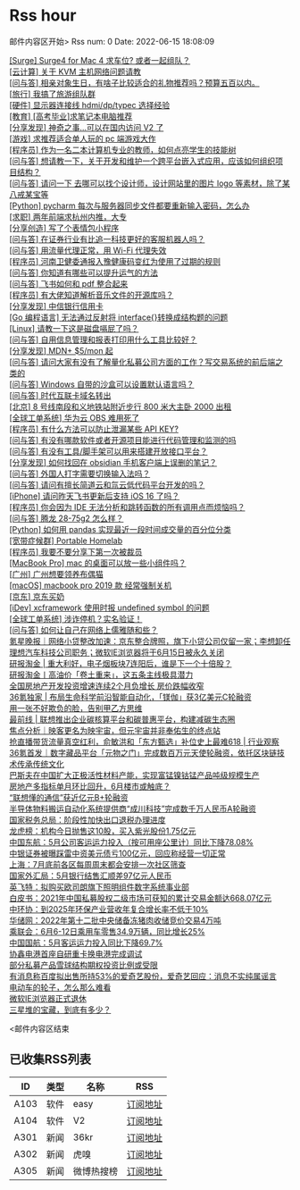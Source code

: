 # Rss hour

邮件内容区开始>
Rss num: 0  Date: 2022-06-15 18:08:09 <br/>

<a href='https://www.v2ex.com/t/859835#reply0'>[Surge] Surge4 for Mac 4 求车位? 或者一起组队？</a><br/>
<a href='https://www.v2ex.com/t/859833#reply0'>[云计算] 关于 KVM 主机网络问题请教</a><br/>
<a href='https://www.v2ex.com/t/859832#reply2'>[问与答] 相亲对象生日，有啥子比较适合的礼物推荐吗？预算五百以内。</a><br/>
<a href='https://www.v2ex.com/t/859830#reply0'>[旅行] 我搞了旅游组队群</a><br/>
<a href='https://www.v2ex.com/t/859829#reply2'>[硬件] 显示器连接线 hdmi/dp/typec 选择经验</a><br/>
<a href='https://www.v2ex.com/t/859828#reply2'>[教育] [高考毕业]求笔记本电脑推荐</a><br/>
<a href='https://www.v2ex.com/t/859826#reply10'>[分享发现] 神奇之事…可以在国内访问 V2 了</a><br/>
<a href='https://www.v2ex.com/t/859824#reply6'>[游戏] 求推荐适合单人玩的 pc 端游戏大作</a><br/>
<a href='https://www.v2ex.com/t/859822#reply28'>[程序员] 作为一名二本计算机专业的教师，如何点亮学生的技能树</a><br/>
<a href='https://www.v2ex.com/t/859821#reply0'>[问与答] 想请教一下，关于开发和维护一个跨平台嵌入式应用，应该如何组织项目结构？</a><br/>
<a href='https://www.v2ex.com/t/859820#reply10'>[问与答] 请问一下 去哪可以找个设计师，设计网站里的图片 logo 等素材，除了某八戒某宝等</a><br/>
<a href='https://www.v2ex.com/t/859819#reply0'>[Python] pycharm 每次与服务器同步文件都要重新输入密码，怎么办</a><br/>
<a href='https://www.v2ex.com/t/859818#reply0'>[求职] 两年前端求杭州内推，大专</a><br/>
<a href='https://www.v2ex.com/t/859817#reply0'>[分享创造] 写了个表情包小程序</a><br/>
<a href='https://www.v2ex.com/t/859816#reply3'>[问与答] 在证券行业有比追一科技更好的客服机器人吗？</a><br/>
<a href='https://www.v2ex.com/t/859814#reply1'>[问与答] 用流量代理正常，用 Wi-Fi 代理失效</a><br/>
<a href='https://www.v2ex.com/t/859812#reply126'>[程序员] 河南卫健委通报入豫健康码变红为使用了过期的规则</a><br/>
<a href='https://www.v2ex.com/t/859811#reply1'>[问与答] 你知道有哪些可以提升运气的方法</a><br/>
<a href='https://www.v2ex.com/t/859809#reply0'>[问与答] 飞书如何和 pdf 整合起来</a><br/>
<a href='https://www.v2ex.com/t/859808#reply2'>[程序员] 有大佬知道解析音乐文件的开源库吗？</a><br/>
<a href='https://www.v2ex.com/t/859807#reply16'>[分享发现] 中信银行信用卡</a><br/>
<a href='https://www.v2ex.com/t/859806#reply4'>[Go 编程语言] 无法通过反射将 interface{}转换成结构题的问题</a><br/>
<a href='https://www.v2ex.com/t/859805#reply1'>[Linux] 请教一下这是磁盘嗝屁了吗？</a><br/>
<a href='https://www.v2ex.com/t/859803#reply0'>[问与答] 自用信息管理和报表打印用什么工具比较好？</a><br/>
<a href='https://www.v2ex.com/t/859802#reply0'>[分享发现] MDN+ $5/mon 起</a><br/>
<a href='https://www.v2ex.com/t/859801#reply0'>[问与答] 请问大家有没有了解量化私募公司方面的工作？写交易系统的前后端之类的</a><br/>
<a href='https://www.v2ex.com/t/859800#reply1'>[问与答] Windows 自带的沙盒可以设置默认语言吗？</a><br/>
<a href='https://www.v2ex.com/t/859798#reply2'>[问与答] 时代互联卡域名转出</a><br/>
<a href='https://www.v2ex.com/t/859796#reply1'>[北京] 8 号线南段和义地铁站附近步行 800 米大主卧 2000 出租</a><br/>
<a href='https://www.v2ex.com/t/859795#reply3'>[全球工单系统] 华为云 OBS 难用死了</a><br/>
<a href='https://www.v2ex.com/t/859794#reply8'>[程序员] 有什么方法可以防止泄漏某些 API KEY?</a><br/>
<a href='https://www.v2ex.com/t/859793#reply0'>[问与答] 有没有哪款软件或者开源项目能进行代码管理和监测的吗</a><br/>
<a href='https://www.v2ex.com/t/859792#reply0'>[问与答] 有没有工具/脚手架可以用来搭建开放接口平台？</a><br/>
<a href='https://www.v2ex.com/t/859790#reply0'>[分享发现] 如何找回在 obsidian 手机客户端上误删的笔记？</a><br/>
<a href='https://www.v2ex.com/t/859789#reply9'>[问与答] 外国人打字需要切换输入法吗？</a><br/>
<a href='https://www.v2ex.com/t/859788#reply0'>[问与答] 请问有擅长简道云和氚云低代码平台开发的吗？</a><br/>
<a href='https://www.v2ex.com/t/859786#reply7'>[iPhone] 请问昨天飞书更新后支持 iOS 16 了吗？</a><br/>
<a href='https://www.v2ex.com/t/859785#reply2'>[程序员] 你会因为 IDE 无法分析和跳转函数的所有调用点而烦恼吗？</a><br/>
<a href='https://www.v2ex.com/t/859784#reply7'>[问与答] 腾龙 28-75g2 怎么样？</a><br/>
<a href='https://www.v2ex.com/t/859783#reply2'>[Python] 如何用 pandas 实现最近一段时间成交量的百分位分类</a><br/>
<a href='https://www.v2ex.com/t/859782#reply0'>[宽带症候群] Portable Homelab</a><br/>
<a href='https://www.v2ex.com/t/859781#reply28'>[程序员] 我要不要分享下第一次被裁员</a><br/>
<a href='https://www.v2ex.com/t/859780#reply3'>[MacBook Pro] mac 的桌面可以放一些小组件吗？</a><br/>
<a href='https://www.v2ex.com/t/859779#reply8'>[广州] 广州想要领养布偶猫</a><br/>
<a href='https://www.v2ex.com/t/859778#reply0'>[macOS] macbook pro 2019 款 经常强制关机</a><br/>
<a href='https://www.v2ex.com/t/859777#reply17'>[京东] 京东买奶</a><br/>
<a href='https://www.v2ex.com/t/859776#reply1'>[iDev] xcframework 使用时报 undefined symbol 的问题</a><br/>
<a href='https://www.v2ex.com/t/859775#reply36'>[全球工单系统] 涉诈停机？实名验证！</a><br/>
<a href='https://www.v2ex.com/t/859773#reply26'>[问与答] 如何让自己在网络上儒雅随和些？</a><br/>
<a href='https://36kr.com/p/1786079095295620'>氪星晚报｜网络小贷整改加速：京东整合牌照，旗下小贷公司仅留一家；李想卸任理想汽车科技公司职务；微软IE浏览器将于6月15日被永久关闭</a><br/>
<a href='https://36kr.com/p/1786088949222793'>研报淘金 | 重大利好，电子烟板块7连阳后，谁是下一个十倍股？</a><br/>
<a href='https://36kr.com/p/1784278469414273'>研报淘金丨高油价「卷土重来」，这五条主线极具潜力</a><br/>
<a href='https://36kr.com/p/1785945157422722'>全国房地产开发投资增速连续2个月负增长 房价跌幅收窄</a><br/>
<a href='https://36kr.com/p/1764685281343747'>36氪独家 | 布局生命科学前沿智能自动化，「镁伽」获3亿美元C轮融资</a><br/>
<a href='https://36kr.com/p/1785863923224199'>用一张不好欺负的脸，告别甲乙方思维</a><br/>
<a href='https://36kr.com/p/1785524300729991'>最前线 | 联想推出企业碳核算平台和碳普惠平台，构建减碳生态圈</a><br/>
<a href='https://36kr.com/p/1785777883467143'>焦点分析｜映客更名为映宇宙，但元宇宙并非奉佑生的终点站</a><br/>
<a href='https://36kr.com/p/1781565409021568'>抢直播带货流量真空红利，俞敏洪和「东方甄选」补位史上最难618 | 行业观察</a><br/>
<a href='https://36kr.com/p/1784696256990855'>36氪首发｜数字藏品平台「元物之门」完成数百万元天使轮融资，依托区块链技术传承传统文化</a><br/>
<a href='https://36kr.com/newsflashes/1786109456502403'>巴斯夫在中国扩大正极活性材料产能，实现富锰镍钴锰产品吨级规模生产</a><br/>
<a href='https://36kr.com/newsflashes/1786108486651523'>房地产多指标单月环比回升，6月楼市或触底？</a><br/>
<a href='https://36kr.com/newsflashes/1786104362634629'>“联想懂的通信”获近亿元B+轮融资</a><br/>
<a href='https://36kr.com/newsflashes/1786091608509826'>半导体物料搬运自动化系统提供商“成川科技”完成数千万人民币A轮融资</a><br/>
<a href='https://36kr.com/newsflashes/1786089902312835'>国家税务总局：阶段性加快出口退税办理进度</a><br/>
<a href='https://36kr.com/newsflashes/1786087999590025'>龙虎榜：机构今日抛售这10股，买入紫光股份1.75亿元</a><br/>
<a href='https://36kr.com/newsflashes/1786074318245506'>中国东航：5月公司客运运力投入（按可用座公里计）同比下降78.08%</a><br/>
<a href='https://36kr.com/newsflashes/1786066894409349'>中银证券被曝踩雷中资美元债亏100亿元，回应称经营一切正常</a><br/>
<a href='https://36kr.com/newsflashes/1786064611134852'>上海：7月底前各区每周周末都会安排一次社区筛查</a><br/>
<a href='https://36kr.com/newsflashes/1786061650316674'>国家外汇局：5月银行结售汇顺差97亿元人民币</a><br/>
<a href='https://36kr.com/newsflashes/1786059984948867'>英飞特：拟购买欧司朗旗下照明组件数字系统事业部</a><br/>
<a href='https://36kr.com/newsflashes/1786050474512001'>白皮书：2021年中国私募股权二级市场可获知的累计交易金额达668.07亿元</a><br/>
<a href='https://36kr.com/newsflashes/1786046106029705'>中环协：到2025年环保产业营收年复合增长率不低于10%</a><br/>
<a href='https://36kr.com/newsflashes/1786045538667906'>华储网：2022年第十二批中央储备冻猪肉收储竞价交易4万吨</a><br/>
<a href='https://36kr.com/newsflashes/1786038478097801'>乘联会：6月6-12日乘用车零售34.9万辆，同比增长25%</a><br/>
<a href='https://36kr.com/newsflashes/1786035008704134'>中国国航：5月客运运力投入同比下降69.7%</a><br/>
<a href='https://36kr.com/newsflashes/1786033478798726'>协鑫电港首座自研重卡换电港完成调试</a><br/>
<a href='https://36kr.com/newsflashes/1786029867617927'>部分私募产品雪球结构期权投资比例或受限</a><br/>
<a href='https://36kr.com/newsflashes/1786028938759808'>有消息称百度拟出售所持53%的爱奇艺股份，爱奇艺回应：消息不实纯属谣言</a><br/>
<a href='http://www.huxiu.com/article/582576.html?f=wangzhan'>电动车的轮子，怎么那么难看</a><br/>
<a href='http://www.huxiu.com/article/581603.html?f=wangzhan'>微软IE浏览器正式退休</a><br/>
<a href='http://www.huxiu.com/article/581787.html?f=wangzhan'>三星堆的宝藏，到底有多少？</a><br/>


<邮件内容区结束

## 已收集RSS列表

| ID | 类型 | 名称  | RSS  |
| -- | -- | -- | -- | 
| A103  | 软件 | easy | [订阅地址](http://rsshub.v2fy.com:1200/weibo/user/1088413295) |
| A104  | 软件 | V2  | [订阅地址](http://www.v2ex.com/index.xml) |
| A301  | 新闻 | 36kr | [订阅地址](https://www.36kr.com/feed) |
| A302  | 新闻 | 虎嗅 | [订阅地址](https://www.huxiu.com/rss/0.xml) |
| A305  | 新闻 | 微博热搜榜 | [订阅地址](https://rsshub.app/weibo/search/hot) |
